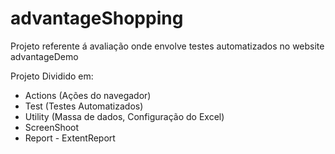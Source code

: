 # advantageShopping
Projeto referente á avaliação onde envolve testes automatizados  no website advantageDemo

Projeto Dividido em: 

- Actions (Ações do navegador)
- Test (Testes Automatizados)
- Utility (Massa de dados, Configuração do Excel)
- ScreenShoot
- Report - ExtentReport
